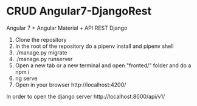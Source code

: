 # CRUD Angular7-DjangoRest
Angular 7 + Angular Material + API REST Django

1. Clone the repository
2. In the root of the repository do a pipenv install and pipenv shell
3. ./manage.py migrate
4. ./manage.py runserver
5. Open a new tab or a new terminal and open "fronted/" folder and do a npm i
6. ng serve
7. Open in your browser http://localhost:4200/


In order to open the django server http://localhost:8000/api/v1/
